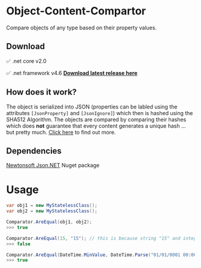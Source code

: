 # Object-Content-Compartor

Compare objects of any type based on their property values.

## Download
:white_check_mark: .net core v2.0

:white_check_mark: .net framework v4.6
**[Download latest release here](https://github.com/tobiaswuerth/Object-Content-Comparator/releases/tag/v0.1)**

## How does it work?

The object is serialized into JSON (properties can be labled using the attributes `[JsonProperty]` and `[JsonIgnore]`) which then is hashed using the SHA512 Algorithm. The objects are compared by comparing their hashes which does **not** guarantee that every content generates a unique hash ... but pretty much. [Click here](https://en.wikipedia.org/wiki/Pigeonhole_principle) to find out more.

## Dependencies

[Newtonsoft Json.NET](https://www.newtonsoft.com/json) Nuget package

# Usage
```csharp
var obj1 = new MyStatelessClass();
var obj2 = new MyStatelessClass();

Comparator.AreEqual(obj1, obj2);
>>> true

Comparator.AreEqual(15, "15"); // this is because string "15" and integer 15 are not considered equal
>>> false

Comparator.AreEqual(DateTime.MinValue, DateTime.Parse("01/01/0001 00:00:00"));
>>> true
```
